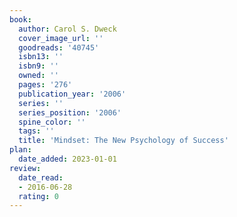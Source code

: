 ```yaml
---
book:
  author: Carol S. Dweck
  cover_image_url: ''
  goodreads: '40745'
  isbn13: ''
  isbn9: ''
  owned: ''
  pages: '276'
  publication_year: '2006'
  series: ''
  series_position: '2006'
  spine_color: ''
  tags: ''
  title: 'Mindset: The New Psychology of Success'
plan:
  date_added: 2023-01-01
review:
  date_read:
  - 2016-06-28
  rating: 0
---
```

